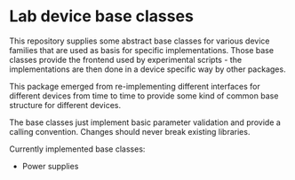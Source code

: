 # Lab device base classes

This repository supplies some abstract base classes for various device families
that are used as basis for specific implementations. Those base classes provide
the frontend used by experimental scripts - the implementations are then
done in a device specific way by other packages.

This package emerged from re-implementing different interfaces for different
devices from time to time to provide some kind of common base structure for
different devices.

The base classes just implement basic parameter validation and provide a calling
convention. Changes should never break existing libraries.

Currently implemented base classes:

* Power supplies
